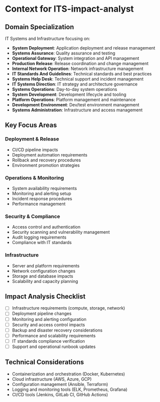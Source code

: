 # Context for ITS-impact-analyst

## Domain Specialization
IT Systems and Infrastructure focusing on:
- **System Deployment**: Application deployment and release management
- **Systems Assurance**: Quality assurance and testing
- **Operational Gateway**: System integration and API management
- **Production Release**: Release coordination and change management
- **Internal Network Operation**: Network infrastructure management
- **IT Standards And Guidelines**: Technical standards and best practices
- **Systems Help Desk**: Technical support and incident management
- **IT Systems Direction**: IT strategy and architecture governance
- **Systems Operations**: Day-to-day system operations
- **System Development**: Development lifecycle and tooling
- **Platform Operations**: Platform management and maintenance
- **Development Environment**: Dev/test environment management
- **Systems Administration**: Infrastructure and access management

## Key Focus Areas

### Deployment & Release
- CI/CD pipeline impacts
- Deployment automation requirements
- Rollback and recovery procedures
- Environment promotion strategies

### Operations & Monitoring
- System availability requirements
- Monitoring and alerting setup
- Incident response procedures
- Performance management

### Security & Compliance
- Access control and authentication
- Security scanning and vulnerability management
- Audit logging requirements
- Compliance with IT standards

### Infrastructure
- Server and platform requirements
- Network configuration changes
- Storage and database impacts
- Scalability and capacity planning

## Impact Analysis Checklist
- [ ] Infrastructure requirements (compute, storage, network)
- [ ] Deployment pipeline changes
- [ ] Monitoring and alerting configuration
- [ ] Security and access control impacts
- [ ] Backup and disaster recovery considerations
- [ ] Performance and scalability requirements
- [ ] IT standards compliance verification
- [ ] Support and operational runbook updates

## Technical Considerations
- Containerization and orchestration (Docker, Kubernetes)
- Cloud infrastructure (AWS, Azure, GCP)
- Configuration management (Ansible, Terraform)
- Logging and monitoring tools (ELK, Prometheus, Grafana)
- CI/CD tools (Jenkins, GitLab CI, GitHub Actions)
